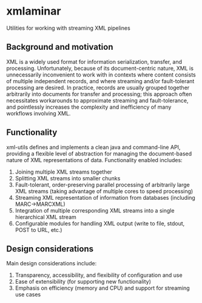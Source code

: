 # xmlaminar
Utilities for working with streaming XML pipelines


## Background and motivation
XML is a widely used format for information serialization, transfer,
and processing.  Unfortunately, because of its document-centric nature,
XML is unnecessarily inconvenient to work with in contexts where content
consists of multiple independent records, and where streaming and/or
fault-tolerant processing are desired.  In practice, records are usually
grouped together arbitrarily into documents for transfer and processing;
this approach often necessitates workarounds to approximate streaming and
fault-tolerance, and pointlessly increases the complexity and inefficiency
of many workflows involving XML.


## Functionality
xml-utils defines and implements a clean java and command-line API, 
providing a flexible level of abstraction for managing the document-based 
nature of XML representations of data.  Functionality enabled includes:

1. Joining multiple XML streams together
2. Splitting XML streams into smaller chunks
3. Fault-tolerant, order-preserving parallel processing of arbitrarily 
   large XML streams (taking advantage of multiple cores to speed
   processing)
4. Streaming XML representation of information from databases (including 
   MARC->MARCXML)
5. Integration of multiple corresponding XML streams into a single 
   hierarchical XML stream
6. Configurable modules for handling XML output (write to file, stdout,
   POST to URL, etc.)

## Design considerations
Main design considerations include:

1. Transparency, accessibility, and flexibility of configuration and use 
2. Ease of extensibility (for supporting new functionality)
3. Emphasis on efficiency (memory and CPU) and support for streaming use
   cases

